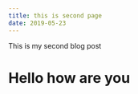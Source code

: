 ```yaml
---
title: this is second page
date: 2019-05-23
---
```


This is my second blog post

# Hello how are you
